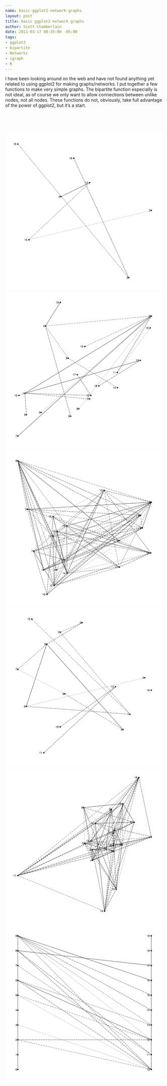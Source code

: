 ```yaml
--- 
name: basic-ggplot2-network-graphs
layout: post
title: basic ggplot2 network graphs
author: Scott Chamberlain
date: 2011-03-17 08:35:00 -05:00
tags: 
- ggplot2
- bipartite
- Networks
- igraph
- R
---
```

I have been looking around on the web and have not found anything yet related to using ggplot2 for making graphs/networks. I put together a few functions to make very simple graphs. The bipartite function especially is not ideal, as of course we only want to allow connections between unlike nodes, not all nodes. These functions do not, obviously, take full advantage of the power of ggplot2, but&nbsp;it’s a start.

<br /><br /><br />

<script src="https://gist.github.com/3601320.js?file=gggraph.r"></script>

<img src="/public/img/gggraph/erdos.jpeg" width="500" height="500">
<img src="/public/img/gggraph/barabasi.jpeg" width="500" height="500">
<img src="/public/img/gggraph/grg.jpeg" width="500" height="500">
<img src="/public/img/gggraph/growing.jpeg" width="500" height="500">
<img src="/public/img/gggraph/watts.jpeg" width="500" height="500">
<img src="/public/img/gggraph/grg-bipartite.jpeg" width="500" height="500">